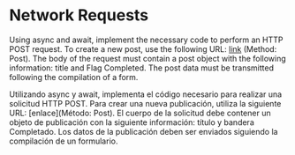 # Network Requests

Using async and await, implement the necessary code to perform an HTTP POST request. To create a new post, use the following URL: [link](https://jsonplaceholder.typicode.com/posts) (Method: Post). The body of the request must contain a post object with the following information: title and Flag Completed. The post data must be transmitted following the compilation of a form.


Utilizando async y await, implementa el código necesario para realizar una solicitud HTTP POST. Para crear una nueva publicación, utiliza la siguiente URL: [enlace](Método: Post). El cuerpo de la solicitud debe contener un objeto de publicación con la siguiente información: título y bandera Completado. Los datos de la publicación deben ser enviados siguiendo la compilación de un formulario.